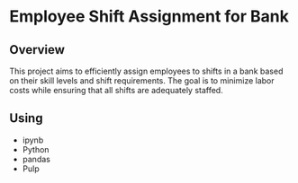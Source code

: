 # Employee Shift Assignment for Bank

## Overview
This project aims to efficiently assign employees to shifts in a bank based on their skill levels and shift requirements. The goal is to minimize labor costs while ensuring that all shifts are adequately staffed.

## Using
- ipynb
- Python
- pandas
- Pulp
